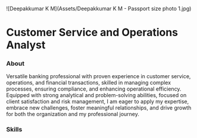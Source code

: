 ![Deepakkumar K M](Assets/Deepakkumar K M - Passport size photo 1.jpg)
# Customer Service and Operations Analyst

### About
Versatile banking professional with proven experience in customer service, operations, and financial transactions, skilled in managing complex processes, ensuring compliance, and enhancing operational efficiency. Equipped with strong analytical and problem-solving abilities, focused on client satisfaction and risk management, I am eager to apply my expertise, embrace new challenges, foster meaningful relationships, and drive growth for both the organization and my professional journey.

### Skills












